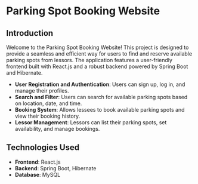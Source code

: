 # Parking Spot Booking Website

## Introduction

Welcome to the Parking Spot Booking Website! This project is designed to provide a seamless and efficient way for users to find and reserve available parking spots from lessors. The application features a user-friendly frontend built with React.js and a robust backend powered by Spring Boot and Hibernate.

- **User Registration and Authentication**: Users can sign up, log in, and manage their profiles.
- **Search and Filter**: Users can search for available parking spots based on location, date, and time.
- **Booking System**: Allows lessees to book available parking spots and view their booking history.
- **Lessor Management**: Lessors can list their parking spots, set availability, and manage bookings.

## Technologies Used

- **Frontend**: React.js
- **Backend**: Spring Boot, Hibernate
- **Database**: MySQL
